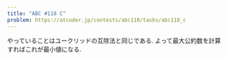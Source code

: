 ```yaml
---
title: "ABC #118 C"
problem: https://atcoder.jp/contests/abc118/tasks/abc118_c
---
```

やっていることはユークリッドの互除法と同じである. よって最大公約数を計算すればこれが最小値になる.
